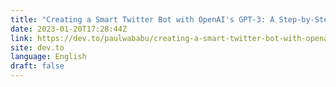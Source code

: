 ```yaml
---
title: "Creating a Smart Twitter Bot with OpenAI's GPT-3: A Step-by-Step Guide"
date: 2023-01-20T17:28:44Z
link: https://dev.to/paulwababu/creating-a-smart-twitter-bot-with-openais-gpt-3-a-step-by-step-guide-119k?utm_medium=RSS&utm_source=news.12bit.vn
site: dev.to
language: English
draft: false
---
```

